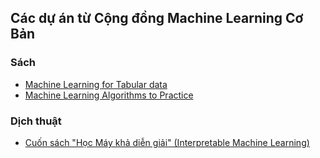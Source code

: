 ## Các dự án từ Cộng đồng Machine Learning Cơ Bản

### Sách
* [Machine Learning for Tabular data](https://github.com/tiepvupsu/tabml_book)
* [Machine Learning Algorithms to Practice](https://github.com/phamdinhkhanh/deepai-book)

### Dịch thuật
* [Cuốn sách "Học Máy khả diễn giải" (Interpretable Machine Learning)](https://github.com/giangnguyen2412/InterpretableMLBook-Vietnamese)
